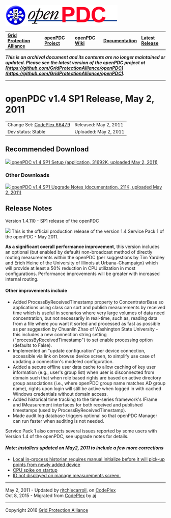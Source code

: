 [![The Open Source Phasor Data Concentrator](openPDC_Logo.png)](openPDC_Home.md "The Open Source Phasor Data Concentrator")

|   |   |   |   |   |
|---|---|---|---|---|
| **[Grid Protection Alliance](http://www.gridprotectionalliance.org "Grid Protection Alliance Home Page")** | **[openPDC Project](https://github.com/GridProtectionAlliance/openPDC "openPDC Project on GitHub")** | **[openPDC Wiki](https://github.com/GridProtectionAlliance/openPDC/wiki)** | **[Documentation](https://github.com/GridProtectionAlliance/openPDC/wiki/Documentation)** | **[Latest Release](https://github.com/GridProtectionAlliance/openPDC/releases "openPDC Releases Home Page")** |

***This is an archival document and its contents are no longer maintained or updated. Please see the latest version of the openPDC project at [https://github.com/GridProtectionAlliance/openPDC](https://github.com/GridProtectionAlliance/openPDC).***

---

# openPDC v1.4 SP1 Release, May 2, 2011

|   |   |
|---|---|
| Change Set: [CodePlex 66479](http://openpdc.codeplex.com/SourceControl/changeset/view/66479) | Released: May 2, 2011 |
| Dev status: Stable | Uploaded: May 2, 2011 |

## Recommended Download

[![](files/RuntimeBinary.gif) openPDC v1.4 SP1 Setup (application, 31692K, uploaded May 2, 2011)](http://openpdc.codeplex.com/downloads/get/228048)

### Other Downloads

[![](files/documentation.gif) openPDC v1.4 SP1 Upgrade Notes (documentation, 211K, uploaded May 2, 2011)](http://openpdc.codeplex.com/downloads/get/233561)

## Release Notes

Version 1.4.110 - SP1 release of the openPDC

[![](files/project_icon_lrg.gif)]() This is the official production release of the version 1.4 Service Pack 1 of the openPDC - May 2011.

**As a significant overall performance improvement**, this version includes an optional (but enabled by default) non-broadcast method of directly routing measurements within the openPDC (per suggestions by Tim Yardley and Erich Heine of the University of Illinois at Urbana-Champaign) which will provide at least a 50% reduction in CPU utilization in most configurations. Performance improvements will be greater with increased internal routing.

#### Other improvements include

- Added ProcessByReceivedTimestamp property to ConcentratorBase so applications using class can sort and publish measurements by received time which is useful in scenarios where very large volumes of data need concentration, but not necessarily in real-time, such as, reading data from a file where you want it sorted and processed as fast as possible as per suggestion by Chuanlin Zhao of Washington State University - this includes a new connection string setting (&quot;processByReceivedTimestamp&quot;) to set enable processing option (defaults to False).
- Implemented an &quot;update configuration&quot; per device connection, accessible via link on browse device screen, to simplify use case of updating a connection&#39;s modeled configuration.
- Added a secure offline user data cache to allow caching of key user information (e.g., user&#39;s group list) when user is disconnected from domain such that when role based rights are based on active directory group associations (i.e., where openPDC group name matches AD group name), rights upon login will still be active when logged in with cached Windows credentials without domain access.
- Added historical time tracking to the time-series framework&#39;s IFrame and IMeasurement interfaces for both received and published timestamps (used by ProcessByReceivedTimestamp).
- Made audit log database triggers optional so that openPDC Manager can run faster when auditing is not needed.

Service Pack 1 also corrects several issues reported by some users with Version 1.4 of the openPDC, see upgrade notes for details.

#### *Note: installers updated on May2, 2011 to include a few more corrections*

- [Local in-process historian requires manual initialize before it will pick-up points from newly added device](http://openpdc.codeplex.com/workitem/8571)
- [CPU spike on startup](http://openpdc.codeplex.com/workitem/8570)
- [ID not displayed on manage measurements screen.](http://openpdc.codeplex.com/workitem/8572)

---

May 2, 2011 - Updated by [ritchiecarroll](https://github.com/ritchiecarroll), on [CodePlex](http://www.codeplex.com/site/users/view/ritchiecarroll)  
Oct 8, 2015 - Migrated from [CodePlex](http://openpdc.codeplex.com/releases/view/64387) by [aj](https://github.com/ajstadlin)

---

Copyright 2016 [Grid Protection Alliance](http://www.gridprotectionalliance.org)